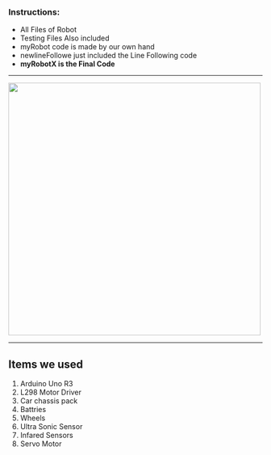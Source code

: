 
### Instructions:
- All Files of Robot
- Testing Files Also included
- myRobot code is made by our own hand
- newlineFollowe just included the Line Following code
- <b>myRobotX is the Final Code</b>
---
<img src="https://github.com/Janith3003/Arduino-Robot/blob/main/LIFOD.jpg" width="500" height="auto">

---

## Items we used
1. Arduino Uno R3
2. L298 Motor Driver
3. Car chassis pack 
4. Battries
5. Wheels
6. Ultra Sonic Sensor
7. Infared Sensors
8. Servo Motor
